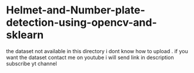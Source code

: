 # Helmet-and-Number-plate-detection-using-opencv-and-sklearn

the dataset not available in this directory i dont know how to upload .
if you want the dataset contact me on youtube i will send link in description
subscribe yt channel

